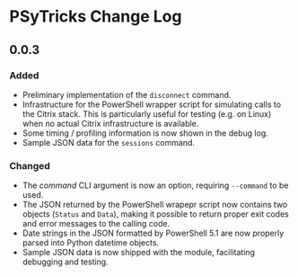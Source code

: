 # PSyTricks Change Log

## 0.0.3

### Added

* Preliminary implementation of the `disconnect` command.
* Infrastructure for the PowerShell wrapper script for simulating calls to the
  Citrix stack. This is particularly useful for testing (e.g. on Linux) when no
  actual Citrix infrastructure is available.
* Some timing / profiling information is now shown in the debug log.
* Sample JSON data for the `sessions` command.

### Changed

* The *command* CLI argument is now an option, requiring `--command` to be used.
* The JSON returned by the PowerShell wrapepr script now contains two objects
  (`Status` and `Data`), making it possible to return proper exit codes and
  error messages to the calling code.
* Date strings in the JSON formatted by PowerShell 5.1 are now properly parsed
  into Python datetime objects.
* Sample JSON data is now shipped with the module, facilitating debugging and
  testing.
